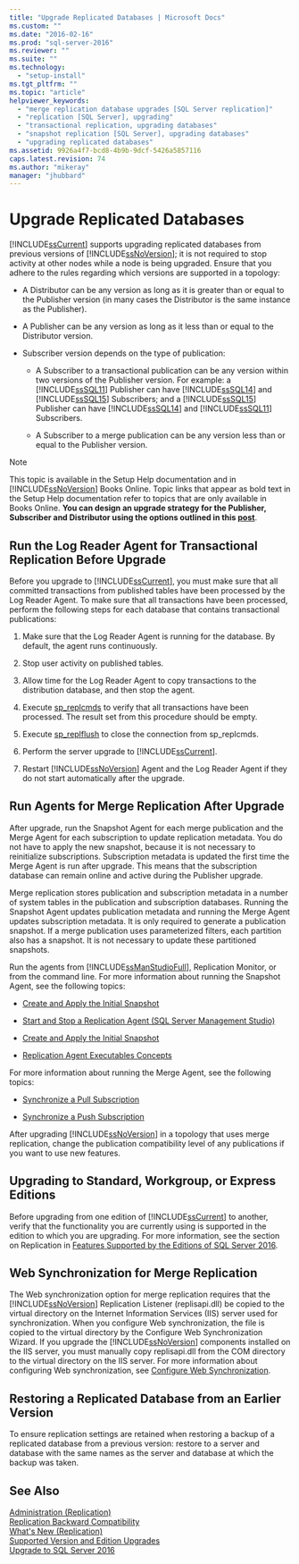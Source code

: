 ```yaml
---
title: "Upgrade Replicated Databases | Microsoft Docs"
ms.custom: ""
ms.date: "2016-02-16"
ms.prod: "sql-server-2016"
ms.reviewer: ""
ms.suite: ""
ms.technology: 
  - "setup-install"
ms.tgt_pltfrm: ""
ms.topic: "article"
helpviewer_keywords: 
  - "merge replication database upgrades [SQL Server replication]"
  - "replication [SQL Server], upgrading"
  - "transactional replication, upgrading databases"
  - "snapshot replication [SQL Server], upgrading databases"
  - "upgrading replicated databases"
ms.assetid: 9926a4f7-bcd8-4b9b-9dcf-5426a5857116
caps.latest.revision: 74
ms.author: "mikeray"
manager: "jhubbard"
---
```

# Upgrade Replicated Databases
  [!INCLUDE[ssCurrent](../../../advanced-analytics/r-services/includes/sscurrent-md.md)] supports upgrading replicated databases from previous versions of [!INCLUDE[ssNoVersion](../../../advanced-analytics/r-services/includes/ssnoversion-md.md)]; it is not required to stop activity at other nodes while a node is being upgraded. Ensure that you adhere to the rules regarding which versions are supported in a topology:  
  
-   A Distributor can be any version as long as it is greater than or equal to the Publisher version (in many cases the Distributor is the same instance as the Publisher).  
  
-   A Publisher can be any version as long as it less than or equal to the Distributor version.  
  
-   Subscriber version depends on the type of publication:  
  
    -   A Subscriber to a transactional publication can be any version within two versions of the Publisher version. For example: a [!INCLUDE[ssSQL11](../../../analysis-services/includes/sssql11-md.md)] Publisher can have [!INCLUDE[ssSQL14](../../../analysis-services/includes/sssql14-md.md)] and [!INCLUDE[ssSQL15](../../../analysis-services/powershell/includes/sssql15-md.md)] Subscribers; and a [!INCLUDE[ssSQL15](../../../analysis-services/powershell/includes/sssql15-md.md)] Publisher can have [!INCLUDE[ssSQL14](../../../analysis-services/includes/sssql14-md.md)] and  [!INCLUDE[ssSQL11](../../../analysis-services/includes/sssql11-md.md)] Subscribers.  
  
    -   A Subscriber to a merge publication can be any version less than or equal to the Publisher version.  
  
> [!NOTE]  
>  This topic is available in the Setup Help documentation and in [!INCLUDE[ssNoVersion](../../../advanced-analytics/r-services/includes/ssnoversion-md.md)] Books Online. Topic links that appear as bold text in the Setup Help documentation refer to topics that are only available in Books Online. **You can design an upgrade strategy for the Publisher, Subscriber and Distributor using the options outlined in this [post](https://blogs.msdn.microsoft.com/sql_server_team/upgrading-a-replication-topology-to-sql-server-2016/)**. 
  
## Run the Log Reader Agent for Transactional Replication Before Upgrade  
 Before you upgrade to [!INCLUDE[ssCurrent](../../../advanced-analytics/r-services/includes/sscurrent-md.md)], you must make sure that all committed transactions from published tables have been processed by the Log Reader Agent. To make sure that all transactions have been processed, perform the following steps for each database that contains transactional publications:  
  
1.  Make sure that the Log Reader Agent is running for the database. By default, the agent runs continuously.  
  
2.  Stop user activity on published tables.  
  
3.  Allow time for the Log Reader Agent to copy transactions to the distribution database, and then stop the agent.  
  
4.  Execute [sp_replcmds](../../../relational-databases/reference/system-stored-procedures/sp-replcmds-transact-sql.md) to verify that all transactions have been processed. The result set from this procedure should be empty.  
  
5.  Execute [sp_replflush](../../../relational-databases/reference/system-stored-procedures/sp-replflush-transact-sql.md) to close the connection from sp_replcmds.  
  
6.  Perform the server upgrade to [!INCLUDE[ssCurrent](../../../advanced-analytics/r-services/includes/sscurrent-md.md)].  
  
7.  Restart [!INCLUDE[ssNoVersion](../../../advanced-analytics/r-services/includes/ssnoversion-md.md)] Agent and the Log Reader Agent if they do not start automatically after the upgrade.  
  
## Run Agents for Merge Replication After Upgrade  
 After upgrade, run the Snapshot Agent for each merge publication and the Merge Agent for each subscription to update replication metadata. You do not have to apply the new snapshot, because it is not necessary to reinitialize subscriptions. Subscription metadata is updated the first time the Merge Agent is run after upgrade. This means that the subscription database can remain online and active during the Publisher upgrade.  
  
 Merge replication stores publication and subscription metadata in a number of system tables in the publication and subscription databases. Running the Snapshot Agent updates publication metadata and running the Merge Agent updates subscription metadata. It is only required to generate a publication snapshot. If a merge publication uses parameterized filters, each partition also has a snapshot. It is not necessary to update these partitioned snapshots.  
  
 Run the agents from [!INCLUDE[ssManStudioFull](../../../advanced-analytics/r-services/includes/ssmanstudiofull-md.md)], Replication Monitor, or from the command line. For more information about running the Snapshot Agent, see the following topics:  
  
-   [Create and Apply the Initial Snapshot](../../../relational-databases/replication/create-and-apply-the-initial-snapshot.md)  
  
-   [Start and Stop a Replication Agent &#40;SQL Server Management Studio&#41;](../../../relational-databases/replication/agents/start-and-stop-a-replication-agent-sql-server-management-studio.md)  
  
-   [Create and Apply the Initial Snapshot](../../../relational-databases/replication/create-and-apply-the-initial-snapshot.md)  
  
-   [Replication Agent Executables Concepts](../../../relational-databases/replication/concepts/replication-agent-executables-concepts.md)  
  
 For more information about running the Merge Agent, see the following topics:  
  
-   [Synchronize a Pull Subscription](../../../relational-databases/replication/synchronize-a-pull-subscription.md)  
  
-   [Synchronize a Push Subscription](../../../relational-databases/replication/synchronize-a-push-subscription.md)  
  
 After upgrading [!INCLUDE[ssNoVersion](../../../advanced-analytics/r-services/includes/ssnoversion-md.md)] in a topology that uses merge replication, change the publication compatibility level of any publications if you want to use new features.  
  
## Upgrading to Standard, Workgroup, or Express Editions  
 Before upgrading from one edition of [!INCLUDE[ssCurrent](../../../advanced-analytics/r-services/includes/sscurrent-md.md)] to another, verify that the functionality you are currently using is supported in the edition to which you are upgrading. For more information, see the section on Replication in [Features Supported by the Editions of SQL Server 2016](../../../sql-server/editions-and-supported-features-for-sql-server-2016.md).  
  
## Web Synchronization for Merge Replication  
 The Web synchronization option for merge replication requires that the [!INCLUDE[ssNoVersion](../../../advanced-analytics/r-services/includes/ssnoversion-md.md)] Replication Listener (replisapi.dll) be copied to the virtual directory on the Internet Information Services (IIS) server used for synchronization. When you configure Web synchronization, the file is copied to the virtual directory by the Configure Web Synchronization Wizard. If you upgrade the [!INCLUDE[ssNoVersion](../../../advanced-analytics/r-services/includes/ssnoversion-md.md)] components installed on the IIS server, you must manually copy replisapi.dll from the COM directory to the virtual directory on the IIS server. For more information about configuring Web synchronization, see [Configure Web Synchronization](../../../relational-databases/replication/configure-web-synchronization.md).  
  
## Restoring a Replicated Database from an Earlier Version  
 To ensure replication settings are retained when restoring a backup of a replicated database from a previous version: restore to a server and database with the same names as the server and database at which the backup was taken.  
  
## See Also  
 [Administration &#40;Replication&#41;](../../../relational-databases/replication/administration/administration-replication.md)   
 [Replication Backward Compatibility](../../../relational-databases/replication/replication-backward-compatibility.md)   
 [What's New &#40;Replication&#41;](../../../relational-databases/replication/what-s-new-replication.md)   
 [Supported Version and Edition Upgrades](../../../database-engine/install/windows/supported-version-and-edition-upgrades.md)   
 [Upgrade to SQL Server 2016](../../../database-engine/install/windows/upgrade-sql-server.md)  
  
  